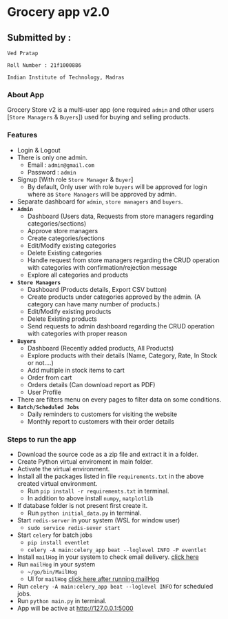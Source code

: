 # Grocery app v2.0
## Submitted by : 
`Ved Pratap` 

`Roll Number : 21f1000886` 

`Indian Institute of Technology, Madras`

### About App

Grocery Store v2 is a multi-user app (one required `admin` and other users [`Store Managers` & `Buyers`]) used for buying and selling products.

### Features

- Login & Logout
- There is only one admin.
    - Email : `admin@gmail.com`
    - Password : `admin` 
- Signup [With role `Store Manager` & `Buyer`]
    -  By default, Only user with role `buyers` will be approved for login where as `Store Managers` will be approved by admin.
- Separate dashboard for `admin`, `store managers` and `buyers`.
- **`Admin`**
    - Dashboard (Users data, Requests from store managers regarding categories/sections)
    - Approve store managers
    - Create categories/sections
    - Edit/Modify existing categories
    - Delete Existing categories
    - Handle request from store managers regarding the CRUD operation with categories with confirmation/rejection message
    - Explore all categories and products
- **`Store Managers`**
    - Dashboard (Products details, Export CSV button)
    - Create products under categories approved by the admin. (A category can have many number of products.)
    - Edit/Modify existing products
    - Delete Existing products
    - Send requests to admin dashboard regarding the CRUD operation with categories with proper reason
- **`Buyers`**
    - Dashboard (Recently added products, All Products)
    - Explore products with their details (Name, Category, Rate, In Stock or not....)
    - Add multiple in stock items to cart
    - Order from cart
    - Orders details (Can download report as PDF)
    - User Profile
- There are filters menu on every pages to filter data on some conditions.
- **`Batch/Scheduled Jobs`**
    - Daily reminders to customers for visiting the website
    - Monthly report to customers with their order details
       

### Steps to run the app
- Download the source code as a zip file and extract it in a folder.
- Create Python virtual enviroment in main folder.
- Activate the virtual environment.
- Install all the packages listed in file `requirements.txt` in the above created virtual environment.
    - Run `pip install -r requirements.txt` in terminal.
    - In addition to above install `numpy`, `matplotlib`
- If database folder is not present first create it.
    - Run `python initial_data.py` in terminal.
- Start `redis-server` in your system (WSL for window user)
    - `sudo service redis-sever start` 
- Start `celery` for batch jobs
    - `pip install eventlet`
    - `celery -A main:celery_app beat --loglevel INFO -P eventlet`
- Install `mailHog` in your system to check email delivery. [click here](https://github.com/mailhog/MailHog) 
- Run `mailHog` in your system
    - `~/go/bin/MailHog`   
    - UI for `mailHog` [click here after running mailHog](http://localhost:8025/)
- Run `celery -A main:celery_app beat --loglevel INFO` for scheduled jobs.
- Run `python main.py` in terminal.
- App will be active at http://127.0.0.1:5000






